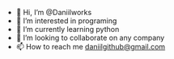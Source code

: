 - 👋 Hi, I’m @Daniilworks
- 👀 I’m interested in programing
- 🌱 I’m currently learning python
- 💞️ I’m looking to collaborate on any company
- 📫 How to reach me daniilgithub@gmail.com

<!---
Daniilworks/Daniilworks is a ✨ special ✨ repository because its `README.md` (this file) appears on your GitHub profile.
You can click the Preview link to take a look at your changes.
--->
